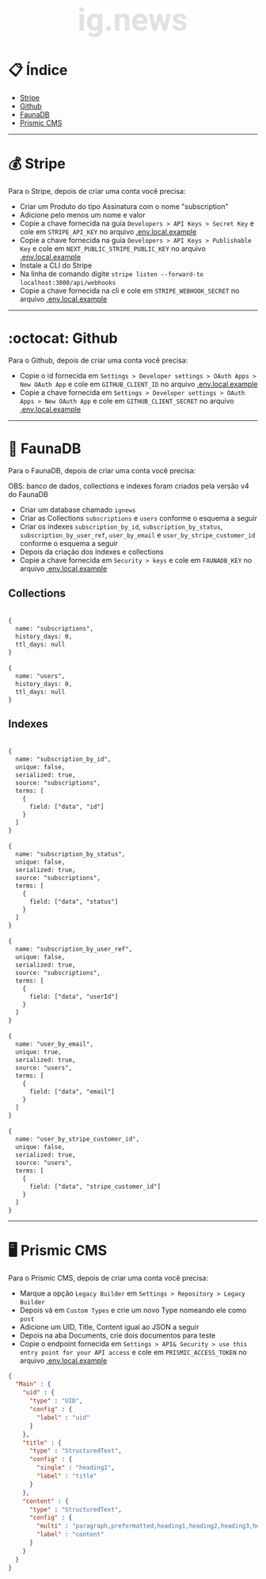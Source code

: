 <h1 align="center">
  <img alt="Logo" src="./public/images/logo.svg" alt="ig.News">
</h1>

# :clipboard: Índice

- [Stripe](#stripe)
- [Github](#github)
- [FaunaDB](#faunadb)
- [Prismic CMS](#prismic)

---

<a id="stripe"></a>

# :moneybag: Stripe

Para o Stripe, depois de criar uma conta você precisa:

- Criar um Produto do tipo Assinatura com o nome "subscription"
- Adicione pelo menos um nome e valor
- Copie a chave fornecida na guia `Developers > API Keys > Secret Key` e cole em `STRIPE_API_KEY`  no arquivo [.env.local.example](./.env.local.example)
- Copie a chave fornecida na guia `Developers > API Keys > Publishable Key` e cole em `NEXT_PUBLIC_STRIPE_PUBLIC_KEY`  no arquivo [.env.local.example](./.env.local.example)
- Instale a CLI do Stripe
- Na linha de comando digite `stripe listen --forward-to localhost:3000/api/webhooks`
- Copie a chave fornecida na cli e cole em `STRIPE_WEBHOOK_SECRET` no arquivo [.env.local.example](./.env.local.example)
 
---

<a id="github"></a>

# :octocat: Github

Para o Github, depois de criar uma conta você precisa:

- Copie o id fornecida em `Settings > Developer settings > OAuth Apps > New OAuth App` e cole em `GITHUB_CLIENT_ID` no arquivo [.env.local.example](./.env.local.example)
- Copie a chave fornecida em `Settings > Developer settings > OAuth Apps > New OAuth App` e cole em `GITHUB_CLIENT_SECRET` no arquivo [.env.local.example](./.env.local.example)

---

<a id="faunadb"></a>

# :floppy_disk: FaunaDB

Para o FaunaDB, depois de criar uma conta você precisa:

OBS: banco de dados, collections e indexes foram criados pela versão v4 do FaunaDB

- Criar um database chamado `ignews`
- Criar as Collections `subscriptions` e `users` conforme o esquema a seguir
- Criar os indexes `subscription_by_id`, `subscription_by_status`, `subscription_by_user_ref`, `user_by_email` e `user_by_stripe_customer_id` conforme o esquema a seguir
- Depois da criação dos indexes e collections
- Copie a chave fornecida em `Security > keys` e cole em `FAUNADB_KEY` no arquivo [.env.local.example](./.env.local.example)

## Collections 

```

{
  name: "subscriptions",
  history_days: 0,
  ttl_days: null
}

{
  name: "users",
  history_days: 0,
  ttl_days: null
}

```

## Indexes

```

{
  name: "subscription_by_id",
  unique: false,
  serialized: true,
  source: "subscriptions",
  terms: [
    {
      field: ["data", "id"]
    }
  ]
}

{
  name: "subscription_by_status",
  unique: false,
  serialized: true,
  source: "subscriptions",
  terms: [
    {
      field: ["data", "status"]
    }
  ]
}

{
  name: "subscription_by_user_ref",
  unique: false,
  serialized: true,
  source: "subscriptions",
  terms: [
    {
      field: ["data", "userId"]
    }
  ]
}

{
  name: "user_by_email",
  unique: true,
  serialized: true,
  source: "users",
  terms: [
    {
      field: ["data", "email"]
    }
  ]
}

{
  name: "user_by_stripe_customer_id",
  unique: false,
  serialized: true,
  source: "users",
  terms: [
    {
      field: ["data", "stripe_customer_id"]
    }
  ]
}

```

---

<a id="prismic"></a>

# :desktop_computer: Prismic CMS

Para o Prismic CMS, depois de criar uma conta você precisa:

- Marque a opção `Legacy Builder` em  `Settings > Repository > Legacy Builder`
- Depois vá em `Custom Types` e crie um novo Type nomeando ele como `post`
- Adicione um UID, Title, Content igual ao JSON a seguir
- Depois na aba Documents, crie dois documentos para teste
- Copie o endpoint fornecida em `Settings > API& Security > use this entry point for your API access` e cole em `PRISMIC_ACCESS_TOKEN` no arquivo [.env.local.example](./.env.local.example)

```JSON
{
  "Main" : {
    "uid" : {
      "type" : "UID",
      "config" : {
        "label" : "uid"
      }
    },
    "title" : {
      "type" : "StructuredText",
      "config" : {
        "single" : "heading1",
        "label" : "title"
      }
    },
    "content" : {
      "type" : "StructuredText",
      "config" : {
        "multi" : "paragraph,preformatted,heading1,heading2,heading3,heading4,heading5,heading6,strong,em,hyperlink,image,embed,list-item,o-list-item,rtl",
        "label" : "content"
      }
    }
  }
}
```